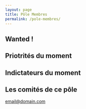 ```yaml
---
layout: page
title: Pôle Membres
permalink: /pole-membres/
---
```


## Wanted ! 

## Priotrités du moment

## Indictateurs du moment

## Les comités de ce pôle

[email@domain.com](mailto:email@domain.com)
